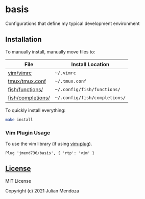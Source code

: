 # basis

Configurations that define my typical development environment

## Installation

To manually install, manually move files to:

| File                                  | Install Location              |
|---------------------------------------|-------------------------------|
| [vim/vimrc](vim/vimrc)                | `~/.vimrc`                    |
| [tmux/tmux.conf](tmux/tmux.conf)      | `~/.tmux.conf`                |
| [fish/functions/](fish/functions)     | `~/.config/fish/functions/`   |
| [fish/completions/](fish/completions) | `~/.config/fish/completions/` |

To quickly install everything:

```sh
make install
```

### Vim Plugin Usage

To use the vim library (if using
[vim-plug](https://github.com/junegunn/vim-plug)).

```viml
Plug 'jmend736/basis', { 'rtp': 'vim' }
```

## [License](LICENSE)

MIT License

Copyright (c) 2021 Julian Mendoza
